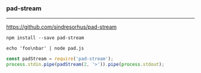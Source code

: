 ### pad-stream
---
https://github.com/sindresorhus/pad-stream

```
npm install --save pad-stream

echo 'foo\nbar' | node pad.js

```

```js
const padStream = require('pad-stream');
process.stdin.pipe(padStream(2, '>')).pipe(process.stdout);



```

```
```


